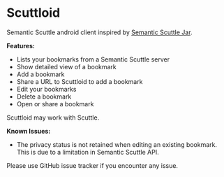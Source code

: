 Scuttloid
=========

Semantic Scuttle android client inspired by [Semantic Scuttle Jar](https://github.com/jarofgreen/Semantic-Scuttle-Jar-For-Android).

**Features:**

- Lists your bookmarks from a Semantic Scuttle server
- Show detailed view of a bookmark
- Add a bookmark
- Share a URL to Scuttloid to add a bookmark
- Edit your bookmarks
- Delete a bookmark
- Open or share a bookmark

Scuttloid may work with Scuttle.

**Known Issues:**

- The privacy status is not retained when editing an existing bookmark. This is due to a limitation in Semantic Scuttle API.

Please use GitHub issue tracker if you encounter any issue.
